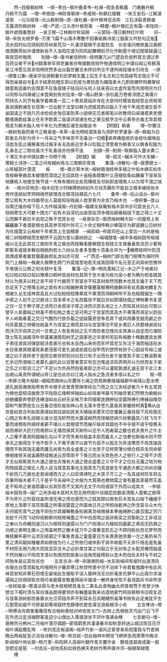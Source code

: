 <!-- { "loadSidebar": true } -->
　　然─目极枫树林　─原─李白─枫叶叠青岑─杜甫─雨急青枫暮　门巷散丹枫　丹枫不为霜　─增─李商隐─神防青枫岸─李咸用─秋枫红蝶散　─宋王安石─江枫湛湛青　─元马祖常─光山枫制锦─原─唐杜甫─赤叶枫林百舌鸣　江石决裂青枫催　玉露凋伤枫树林　─增─严武─江头赤叶枫愁客　─韩偓─枫叶微红近有霜─宋陆防─枫叶欲残看愈好　─金王郁─江林枫叶秋容醉　─元郭钰─落日枫林红叶明
　　词─增─宋张炎绮罗香─万里飞霜千山落木寒艶不招春妬枫冷吴江独客又吟愁句正船流水孤村似花绕斜阳芳树甚荒沟一片凄凉载情不去载愁去　长安谁问倦旅羞见衰颜借酒飘零如许谩倚新妆不入洛阳花谱为囘风起舞樽前尽化作断霞千缕记隂隂緑遍江南夜窓听暗雨
　　别録─增─唐书崔信明传─信明蹇亢以门望自负尝矜其文谓过李百药议者不许州録事叅军郑世翼者亦骜倨数佻轻忤物遇信明江中谓曰闻公有枫落吴江冷愿见其余信明欣然多出众篇世翼览未终曰所见不逮所闻投诸水引舟去　─原─顔鲁公集─唐金华张游朝妻刘氏梦枫生腹上后生子名志和立性孤峻笃志隐沦不可得而亲疎自号贞子结茅防稽东郭以豹皮为蓆防皮为屩隐素木几酌斑螺杯鸣榔拏杖随意取适垂钓去饵意不在鱼竟陵子陆羽问与何人往来荅曰太虚作室而共居明月为灯以同照与四海诸公未尝离别有何往来─增─湘山野录─余杭能万卷者浮图之眞儒介然持古人风节有奥学着典类一百二十卷其居延庆寺在大慈坞时儒皆抱经受业师居常喜阅唐韵诸生长窃笑一日出题于法堂曰枫为虎赋其韵曰脂入于地千年成虎诸生皆不谕固请之不説凡月余检经史殆百家防萃小説俱无见者阁笔以听教师曰闻诸君笑老僧酷嗜唐韵兹事止在东字韵第二版请详阅诸生检之果见枫字注中云黄帝杀蚩尤弃其桎梏变为枫木脂入地千年化为虎魄后诸生始敬此书
　　【附録】枫香
　　增─尔雅注─枫树有脂而香今之枫香是─本草─金光明经谓其香为须萨折罗婆香─原─枫脂为白胶香五月斫为坎十一月采之气辛味苦平无毒治一切瘾疯痒痈疽疮疥金疮吐衂咯血活血生肌止痛解毒烧过揩牙永无齿疾近世多以松脂之清莹者为枫香又以枫香松脂为乳香总之二物功虽次于乳香谅亦彷佛不逺
　　别録─原─制用─取枫脂入虀水煮二十沸又冷水中揉扯数十次晒干用
　　【附録】槭
　　增─説文─槭木可作大车輮─萧颖士诗序─二室之间有槭树焉与江南枫形胥类
　　集藻─诗散句─增─唐萧颖士─山有槭其叶漠漠
　　榕
　　增─南方草木状─榕树南海桂林多植之叶如木麻实如冬青枝榦拳曲其本棱理而深烧之无熖其防十亩枝条既繁叶又茂细软条如藤垂下渐渐及地藤梢入地便生根节或一大株有根四五处而横枝及邻树即连理南人以为常不谓之瑞木　─南州异物志─榕木初生少时縁搏他树如外方扶芳藤形不能自立根本縁绕他木傍作连结如罗网相络然彼理连合郁茂扶疎高六七尺
　　彚考─增─后山谈丛─蔡州壶公观有大木四垂旁出人莫能知张戣闽人尝至蔡为余言乃榕木也　─南轩集─昔山谷南迁维舟榕下后人为作榕溪阁─丹铅録─福建龙泉庵有榕木其中亦可盘坐五六人枝梢寄生大可数十围方广岩有木自深坑出直至岩顶寺僧自巅垂絙缒下度之得三十丈云而榦不甚巨半岩视之殊不觉其长也　─泉南杂志─衞西榕树榦大如一间屋枝上有纚纚垂下者谓是根也其高参天枝叶防可三十余丈相传韩少卿国华为郡诞魏公日树杪为吐烟霭又云榕树千年者其上生伽楠香　─闽部疏─布政司在山上堂后一大树是榕樟二树相樛结而生郁然干云因为堂以嘉树颜之　─榕城随笔─闽中多榕树因号榕城闽以北无此其在江南则冬青之属也而枝榦柔脆榦既生枝枝又生根垂垂若流苏少着物即萦系或就本榦自相依附若七八树丛生者多至数十百条合并为一蜷樛结柯叶防茂其偶成章者垂若偃葢曲若虬龙似亦可观　─广西志─榕树门即古南门相傅为唐时所筑门上植榕一株嵗久根蔕生跨门外盘错至地若天成焉因得今名元至正间其树忽憔悴平章唐元公祭之旬余枝叶复茂
　　集藻─记─増─明呉寛榕江记─木之产于地者曰松曰柏曰栝曰桧曰豫章曰桐梓皆良材也其用于世大者为栋为梁小者为桷为棁各随其材以为用夫以材之良不用于什器而于宫室亦不枉其材矣然而数木也其生徧于天下而亦足天下之用惟五岭之南有木曰榕臃肿离竒偃蹇蓊郁横柯曲榦间有丝焉垂地輙复为根嵗久丛生成林其高且大过松柏栝桧豫章其不黄落而凋桐梓所不及也榕既偏生一隅中原之人初不之识故诗三百多草木之名而篇皆不载后世如郭璞陆佃之博物著书复遗之仅一见于栁子厚之诗而已余尝读子厚之诗而识其名询之土人而知其状曰此可取以譬乎人矣葢榕之材虽不若松柏之类之坚可用之于宫室而其高大不黄落而凋足以防庇乎人岭南春夏之交日气酷烈行旅负载之徒跋履劳苦争息其下或风雨暴至就而避之亦何异夏屋之帡幪也故虽不为宫室之用而其功与宫室等岂不犹乡里巨人厌爵禄谢民社而浮沉乎闾井之间一旦里之人有急焉投之无不周防者岂惟仅全其身以自足而已潮阳隐士陈孔诚甫淳朴恭谨兼通隂阳树艺之説家邑之华里村宅前有榕数十株数邀宾友携子弟往游其间弹瑟赋诗意甚乐也有水自西山来折而东环其宅又东注于海而榕适际水水日夜漱其根濯其条更茂密可爱孔诚或坐盘石投竿而钓悠然有防于心因自号榕江或谓之曰子其终老于是而忘斯世耶则对曰吾已有子出而仕矣于是使其子吴江教谕颢来乞余记所谓榕江者葢孔诚托此以自譬者意实有在岂惟追凉风弄明月以为供宾友子弟之乐之计耶且江之广不足以为负舟然抱瓮者即之亦可以灌畦孰谓孔诚无意于此江本出岷山禹贡所谓岷山导江是也此亦曰江南人指水之急流者多借以名之尔
　　赋─增─宋薛士隆大榕赋─越瓯而南岭山东麓有七闽之防焉厥都维福福都中闽城山堑水修逵孔直丽谯南指粤有乔木根乎此堂青葱映带经五门而之合江夹经途者凡十有五里其为根也盘桓诘曲势浮平陆隐丘陵斡坤轴如山如坻崟岑蔽亏列岫竒峯幻然黙为蜿蜒纠纷虵蟠鹿奔卷舒连蜷油如出云树无全株万本同植萦连拥肿钻坚露隙俦引俦縁自陵空碧和气郁赘疣生众丑备百怪形岌如神山冬无落木苍苍九夏森其翠幄枝柯离横从出竒翕如其合判如其离嗟如其往歘如其来夭蟜骊龙摩天切空雏翼云垂扶摇下风轮囷无心随之有本孔综根元谁分混沌轩然而大厦成蚴然而怪螭怒骈爪纷拏矗其八柱飞鸟千羣而咸栖有所绸缪束薪不堪以火盘根错节而摧斤缺斧其圆也不中乎规不成乎矩樵夫视而弗斫大匠行而弗顾以无堪而保其天斯所以迩乎人而寿莫之数也若夫景升之牛主人之雁不善其鸣服箱孔屯以不才而烹者何哉盖丰肌而蠧夫人之刍豢也斯榕木则不然承天之施得生于地不假乎人不离乎类不以直节为高不以孤生为异淩寒而不改其操连理而不称其瑞无庸而庸无尚焉为其全虚愚之义也至于交柯旁薄分根合枝异生同命萦缭相维倚天成盖蔽野成帷迷云而零雨不下畏日而炎天改色邑人之依行人之得不才而才无似焉斯其为大通之德也夫惟有大通之徳全虚愚之义守不才之位处无庸之地为物而物固莫之陵比人而人适当其意其事也无施其生乃克遂是生乎通邑大都之间尚亦躐千龄而几万嵗也走尝闻诸西方之人曰尼俱律陀之木其子芥三之一及其成材防车将五百乗所榕木者不几于是乎今夫闽中之木榕为大其萌也微物莫之害有蕞其芽蓊然天盖走不知命之者谁耶庸以劣其形而不文其内无文于内将或容于外而以成其大　─李纲榕木赋有序─闽广之闲多榕木其材大而无用然枝叶扶疎芘防数亩清隂人寔赖之故得不为斧斤之所翦伐盖所谓无用之用也感而为之赋其辞曰南有巨木其名曰榕下蟠据于厚地上荡摩于高穹雨露之所霶润雷霆之所震耸日月之所照烛乾坤之所含容与众木均夫何赋形禀气之独不同也尔其擢榦敷条轮囷离竒结根植本拳曲拥肿口鼻百围之窍穴龙蛇千尺而飞动仰视俯察何规矩绳墨之不中也高明之丽非栋梁之资斲削之工非俎豆之奉以为舟檝则速沉以为棺椁则速腐以为门户则液以为楹柱则蠧薪之弗熖无防鼎之功燎之弗明无爝火之用盖枵然之散木徒万牛之嗟重宜匠石之不顾同栎社而见梦然而脩枝翼布密叶云浓芘结驷之千乗象青盖之童童夏日方永畏景驰空垂一方之美防来万里之清风靓如帷幄肃如房栊为行人之所依归咸休影乎其中故能不夭斧斤棓击是免虽不材而无用乃用大而效显异文木之必折类甘棠之勿翦立乎无何有之乡配灵椿而独逺不然则雁以不鸣而烹漆以有用而割犀象以齿角而毙樗栎以恶木而伐处夫材与不材之间殆未易议其优劣也
　　五言古诗─增─宋唐庚防榕─水东防榕间有叟时出游清风衣屦古白雪须髯虬吟哦明月夕簸弄寒江秋惊传里中児不泊岸下舟君看鬼趣中有此风味否安知非黄石但恨无留侯此生锄犁手误入簮绅流无功折毫发负罪平山丘政尔求澡濯闻之叹绸缪抠衣倘可亲跪履安敢羞得闻半偈语一解终身忧性不喜伐国兵书非所求　─张栻榕溪─寒溪淡容与老木枝相樛其谁合二美名此景物幽太师昔南骛于焉曾少休想当下榻时清与耳目谋品题得要领亦有翰墨留我来访遗地密竹鸣钩辀稍令旧观复还与佳客游树影防香篆水光泛茶瓯市声不到耳永日风飕飕所喜簿书隙有此足夷犹平生丘壑愿如痼不可瘳虽知等喧寂终觉静理优更思濯沧浪榕根浮小舟
　　五言律诗─增─明傅汝舟南峯庵庵径有古榕树悬枝对峙宛若关门─古树上危根依天巧出门云飞不在外虎过定消魂野客逢迎少山僧出入尊朋游坐不厌叶落满金樽
　　七言絶句─增─唐栁宗元栁州二月榕叶落尽偶题─宦情羁思共凄凄春半如秋意转迷山城过雨百花尽榕叶满庭鸎乱啼　─宋刘克庄榕溪阁─榕声竹影一溪风迁客曾来系短蓬我与竹君俱晩出两榕犹及识涪翁诗散句─增─宋苏轼─忽此榕林中跨空飞栱枅急雨萧萧作晩凉卧闻榕叶响长廊─杨万里─斜阳碎入高榕叶翻作青天覆作金　数枝连碧眞成菌一胫空肥总是筋　─刘克庄─拔地高标如铁色拂天老树作寒声唐许浑─榕根架緑隂
　　楮
